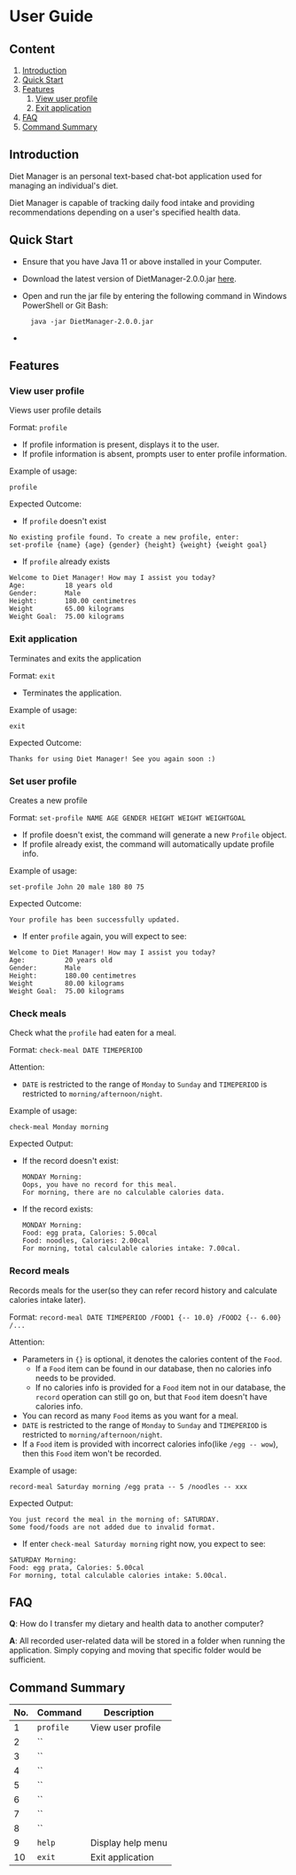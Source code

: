 # User Guide

## Content
1. [Introduction](#introduction)
2. [Quick Start](#quick-start)
3. [Features](#features)
    1. [View user profile](#view-user-profile)
    2. [Exit application](#exit-application)
4. [FAQ](#faq)
5. [Command Summary](#command-summary)

## Introduction

Diet Manager is an personal text-based chat-bot application used for managing an individual's diet.

Diet Manager is capable of tracking daily food intake and providing recommendations depending on a user's specified
health data.

## Quick Start

* Ensure that you have Java 11 or above installed in your Computer. <br>
* Download the latest version of DietManager-2.0.0.jar [here](https://github.com/AY1920S2-CS2113-T15-4/tp/releases). <br>
* Open and run the jar file by entering the following command in Windows PowerShell or Git Bash:
      
        java -jar DietManager-2.0.0.jar
* 

## Features 

### View user profile
Views user profile details

Format: `profile`

* If profile information is present, displays it to the user.
* If profile information is absent, prompts user to enter profile information.

Example of usage: 

`profile`

Expected Outcome:
* If `profile` doesn't exist

```
No existing profile found. To create a new profile, enter:
set-profile {name} {age} {gender} {height} {weight} {weight goal}
```

* If `profile` already exists

```
Welcome to Diet Manager! How may I assist you today?
Age:          18 years old
Gender:       Male
Height:       180.00 centimetres
Weight        65.00 kilograms
Weight Goal:  75.00 kilograms
```

### Exit application
Terminates and exits the application

Format: `exit`

* Terminates the application.

Example of usage: 

`exit`

Expected Outcome:

```
Thanks for using Diet Manager! See you again soon :)
```

### Set user profile
Creates a new profile

Format: `set-profile NAME AGE GENDER HEIGHT WEIGHT WEIGHTGOAL`

* If profile doesn't exist, the command will generate a new `Profile` object.
* If profile already exist, the command will automatically update profile info.

Example of usage:

`set-profile John 20 male 180 80 75`

Expected Outcome:

```
Your profile has been successfully updated.
```
* If enter `profile` again, you will expect to see:

```
Welcome to Diet Manager! How may I assist you today?
Age:          20 years old
Gender:       Male
Height:       180.00 centimetres
Weight        80.00 kilograms
Weight Goal:  75.00 kilograms
```

### Check meals
Check what the `profile` had eaten for a meal.

Format: `check-meal DATE TIMEPERIOD`

Attention:
* `DATE` is restricted to the range of `Monday` to `Sunday` and `TIMEPERIOD` is restricted to
  `morning/afternoon/night`.
  
Example of usage:

`check-meal Monday morning`

Expected Output:

* If the record doesn't exist:
    ```
    MONDAY Morning: 
    Oops, you have no record for this meal.
    For morning, there are no calculable calories data.
    ```
* If the record exists:
    ```
    MONDAY Morning: 
    Food: egg prata, Calories: 5.00cal
    Food: noodles, Calories: 2.00cal
    For morning, total calculable calories intake: 7.00cal.
    ```

### Record meals
Records meals for the user(so they can refer record history and calculate calories intake later).

Format: `record-meal DATE TIMEPERIOD /FOOD1 {-- 10.0} /FOOD2 {-- 6.00} /...`

Attention:
* Parameters in `{}` is optional, it denotes the calories content of the `Food`.
    * If a `Food` item can be found in our database, then no calories info needs to be 
provided. 
    * If no calories info is provided for a `Food` item not in our database, the `record`
    operation can still go on, but that `Food` item doesn't have calories info.
* You can record as many `Food` items as you want for a meal.
* `DATE` is restricted to the range of `Monday` to `Sunday` and `TIMEPERIOD` is restricted to
`morning/afternoon/night`.
* If a `Food` item is provided with incorrect calories info(like `/egg -- wow`), then this `Food` item
won't be recorded.

Example of usage: 

`record-meal Saturday morning /egg prata -- 5 /noodles -- xxx`

Expected Output:

```
You just record the meal in the morning of: SATURDAY.
Some food/foods are not added due to invalid format.
```

* If enter `check-meal Saturday morning` right now, you expect to see:
```
SATURDAY Morning: 
Food: egg prata, Calories: 5.00cal
For morning, total calculable calories intake: 5.00cal.
```



## FAQ

**Q**: How do I transfer my dietary and health data to another computer? 

**A**: All recorded user-related data will be stored in a folder when running the application. 
Simply copying and moving that specific folder would be sufficient.

## Command Summary

No. | Command | Description
----| ------- | -----------
1  | `profile` | View user profile
2  | `` | 
3  | `` | 
4  | `` | 
5  | `` | 
6  | `` | 
7  | `` | 
8  | `` | 
9  | `help` | Display help menu
10 | `exit` | Exit application
